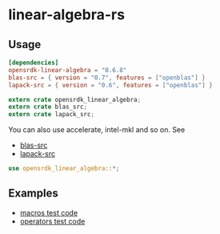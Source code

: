 # linear-algebra-rs

## Usage

```toml
[dependencies]
opensrdk-linear-algebra = "0.6.8"
blas-src = { version = "0.7", features = ["openblas"] }
lapack-src = { version = "0.6", features = ["openblas"] }
```

```rust
extern crate opensrdk_linear_algebra;
extern crate blas_src;
extern crate lapack_src;
```

You can also use accelerate, intel-mkl and so on.
See

- [blas-src](https://github.com/blas-lapack-rs/blas-src)
- [lapack-src](https://github.com/blas-lapack-rs/lapack-src)

```rust
use opensrdk_linear_algebra::*;
```

## Examples

- [macros test code](src/macros/mod.rs)
- [operators test code](src/matrix/operators/mul.rs)
